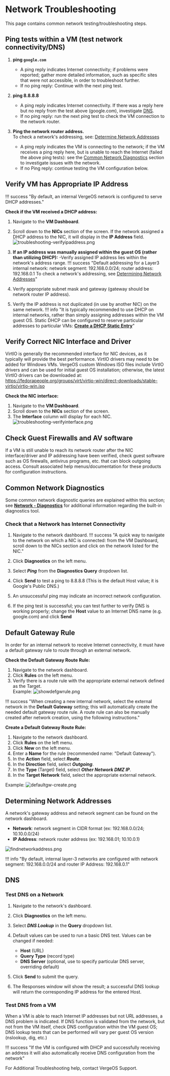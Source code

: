 # Network Troubleshooting

This page contains common network testing/troubleshooting steps.

## Ping tests within a VM (test network connectivity/DNS)

1. **ping `google.com`**
    - A ping reply indicates Internet connectivity; if problems were reported; gather more detailed information, such as specific sites that were not accessible, in order to troubleshoot further.
    - If no ping reply: Continue with the next ping test.

2. **ping 8.8.8.8**
    - A ping reply indicates Internet connectivity. If there was a reply here but no reply from the test above (google.com), investigate [DNS](#dns).
    - If no ping reply: run the next ping test to check the VM connection to the network router.

3. **Ping the network router address.**  
To check a network's addressing, see: [Determine Network Addresses](#determining-network-addresses)
    - A ping reply indicates the VM is connecting to the network; if the VM receives a ping reply here, but is unable to reach the Internet (failed the above ping tests): see the [Common Network Diagnostics](#common-network-diagnostics) section to investigate issues with the network.
    - If no Ping reply: continue testing the VM configuration below.

## Verify VM has Appropriate IP Address

!!! success "By default, an internal VergeOS network is configured to serve DHCP addresses."

**Check if the VM received a DHCP address:**

1. Navigate to the **VM Dashboard**.
2. Scroll down to the **NICs** section of the screen.
If the network assigned a DHCP address to the NIC, it will display in the **IP Address** field.
![troubleshooting-verifyipaddress.png](/product-guide/screenshots/troubleshooting-verifyipaddress.png)

3. **If an IP address was manually assigned within the guest OS (rather than utilizing DHCP):**
    -Verify assigned IP address lies within the network's address range.
!!! success "Default addressing for a Layer3 internal network: network segment: 192.168.0.0/24; router address: 192.168.0.1 To check a network's addressing, see [Determining Network Addresses](#determining-network-addresses)"

4. Verify appropriate subnet mask and gateway (gateway should be network router IP address).
5. Verify the IP address is not duplicated (in use by another NIC) on the same network.
!!! info "It is typically recommended to use DHCP on internal networks, rather than simply assigning addresses within the VM guest OS. Static DHCP can be configured to reserve particular addresses to particular VMs: [**Create a DHCP Static Entry**](/product-guide/networks/dhcp-static-lease)"

## Verify Correct NIC Interface and Driver

VirtIO is generally the recommended interface for NIC devices, as it typically will provide the best performance. VirtIO drivers may need to be added for Windows VMs. VergeOS custom Windows ISO files include VirtIO drivers and can be used for initial guest OS installation; otherwise, the latest VirtIO drivers can be downloaded at: https://fedorapeople.org/groups/virt/virtio-win/direct-downloads/stable-virtio/virtio-win.iso

**Check the NIC interface:**

1. Navigate to the **VM Dashboard**.
2. Scroll down to the **NICs** section of the screen.
3. The **Interface** column will display for each NIC.
![troubleshooting-verifyinterface.png](/product-guide/screenshots/troubleshooting-verifyinterface.png)

## Check Guest Firewalls and AV software

If a VM is still unable to reach its network router after the NIC interface/driver and IP addressing have been verified, check guest software such as OS firewalls, antivirus programs, etc. that can block outgoing access. Consult associated help menus/documentation for these products for configuration instructions.

## Common Network Diagnostics

Some common network diagnostic queries are explained within this section; see [**Network - Diagnostics**](/product-guide/networks/net-diagnostics) for additional information regarding the built-in diagnostics tool.

### Check that a Network has Internet Connectivity

1. Navigate to the network dashboard.
!!! success "A quick way to navigate to the network on which a NIC is connected: from the VM Dashboard, scroll down to the NICs section and click on the network listed for the NIC."

2. Click **Diagnostics** on the left menu.
3. Select ***Ping*** from the **Diagnostics Query** dropdown list.
4. Click **Send** to test a ping to 8.8.8.8 (This is the default Host value; it is Google's Public DNS.)
5. An unsuccessful ping may indicate an incorrect network configuration.
6. If the ping test is successful; you can test further to verify DNS is working properly; change the **Host** value to an Internet DNS name (e.g. google.com) and click **Send**

## Default Gateway Rule

In order for an internal network to receive Internet connectivity, it must have a default gateway rule to route through an external network.

**Check the Default Gateway Route Rule:**

1. Navigate to the network dashboard.
2. Click **Rules** on the left menu.
3. Verify there is a route rule with the appropriate external network defined as the Target.  
Example:
![showdefgwrule.png](/product-guide/screenshots/showdefgwrule.png)

!!! success "When creating a new internal network, select the external network in the **Default Gateway** setting; this will automatically create the needed default gateway route rule. A route rule can also be manually created after network creation, using the following instructions."

**Create a Default Gateway Route Rule:**

1. Navigate to the network dashboard.
2. Click **Rules** on the left menu.
3. Click **New** on the left menu.
4. Enter a **Name** for the rule (recommended name: "Default Gateway").
5. In the **Action** field, select ***Route***.
6. In the **Direction** field, select ***Outgoing***.
7. In the **Type** (Target) field, select ***Other Network DMZ IP***.
8. In the **Target Network** field, select the appropriate external network.

Example:
![defaultgw-create.png](/product-guide/screenshots/defaultgw-create.png)

## Determining Network Addresses

A network's gateway address and network segment can be found on the network dashboard.

- **Network**: network segment in CIDR format (ex: 192.168.0.0/24; 10.10.0.0/24)
- **IP Address**: network router address (ex: 192.168.01; 10.10.0.1)

![findnetworkaddress.png](/product-guide/screenshots/findnetworkaddress.png)

!!! info "By default, internal layer-3 networks are configured with network segment: 192.168.0.0/24 and router IP Address: 192.168.0.1"

## DNS

### Test DNS on a Network

1. Navigate to the network's dashboard.
2. Click **Diagnostics** on the left menu.
3. Select ***DNS Lookup*** in the **Query** dropdown list.
4. Default values can be used to run a basic DNS test. Values can be changed if needed:
   - **Host** (URL)
   - **Query Type** (record type)
   - **DNS Server** (optional, use to specify particular DNS server, overriding default)

5. Click **Send** to submit the query.
6. The Responses window will show the result; a successful DNS lookup will return the corresponding IP address for the entered Host.

### Test DNS from a VM

When a VM is able to reach Internet IP addresses but not URL addresses, a DNS problem is indicated. If DNS function is validated from the network, but not from the VM itself, check DNS configuration within the VM guest OS; DNS lookup tests that can be performed will vary per guest OS version (nslookup, dig, etc.)

!!! success "If the VM is configured with DHCP and successfully receiving an address it will also automatically receive DNS configuration from the network"

For Additional Troubleshooting help, contact VergeOS Support.
